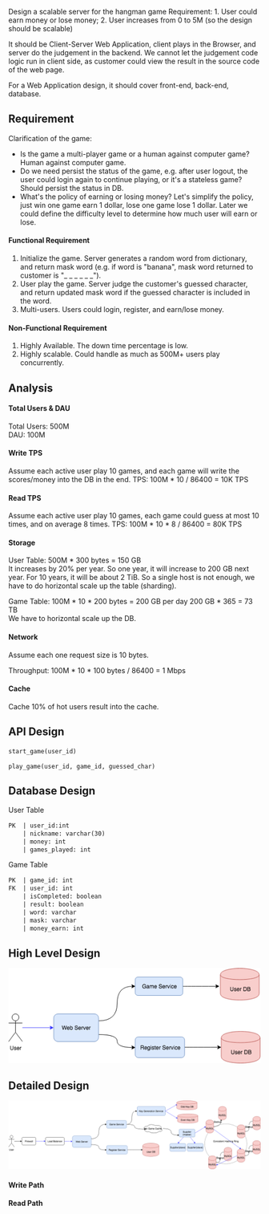 Design a scalable server for the hangman game
Requirement: 1. User could earn money or lose money; 2. User increases from 0 to 5M (so the design should be scalable)

It should be Client-Server Web Application, client plays in the Browser, and server do the judgement in the backend. We cannot let the judgement code logic run in client side, as customer could view the result in the source code of the web page.

For a Web Application design, it should cover front-end, back-end, database. 

## Requirement

Clarification of the game:
* Is the game a multi-player game or a human against computer game? Human against computer game.
* Do we need persist the status of the game, e.g. after user logout, the user could login again to continue playing, or it's a stateless game? Should persist the status in DB.
* What's the policy of earning or losing money? Let's simplify the policy, just win one game earn 1 dollar, lose one game lose  1 dollar. Later we could define the difficulty level to determine how much user will earn or lose.

#### Functional Requirement
1. Initialize the game. Server generates a random word from dictionary, and return mask word (e.g. if word is "banana", mask word returned to customer is "_ _ _ _ _ _").
2. User play the game. Server judge the customer's guessed character, and return updated mask word if the guessed character is included in the word.
3. Multi-users. Users could login, register, and earn/lose money.

#### Non-Functional Requirement
1. Highly Available. The down time percentage is low.
2. Highly scalable. Could handle as much as 500M+ users play concurrently.

## Analysis

#### Total Users & DAU
Total Users: 500M  
DAU: 100M  

#### Write TPS
Assume each active user play 10 games, and each game will write the scores/money into the DB in the end.
TPS: 100M * 10 / 86400 = 10K TPS

#### Read TPS
Assume each active user play 10 games, each game could guess at most 10 times, and on average 8 times.
TPS: 100M * 10 * 8 / 86400 = 80K TPS

#### Storage
User Table: 500M * 300 bytes = 150 GB  
It increases by 20% per year. So one year, it will increase to 200 GB next year. For 10 years, it will be about 2 TiB. So a single host is not enough, we have to do horizontal scale up the table (sharding).

Game Table: 100M * 10 * 200 bytes = 200 GB per day
200 GB * 365 = 73 TB  
We have to horizontal scale up the DB.

#### Network
Assume each one request size is 10 bytes.

Throughput: 100M * 10 * 100 bytes / 86400 = 1 Mbps

#### Cache
Cache 10% of hot users result into the cache.

## API Design
```
start_game(user_id)
```

```
play_game(user_id, game_id, guessed_char)
```

## Database Design

User Table
```
PK  | user_id:int
    | nickname: varchar(30)
    | money: int
    | games_played: int
```

Game Table
```
PK  | game_id: int
FK  | user_id: int
    | isCompleted: boolean
    | result: boolean
    | word: varchar
    | mask: varchar
    | money_earn: int
```

## High Level Design
![Hangman.Basic.png](pic/Hangman.Basic.png)

## Detailed Design
![Hangman.Detailed.png](pic/Hangman.Detailed.png)

#### Write Path

#### Read Path


